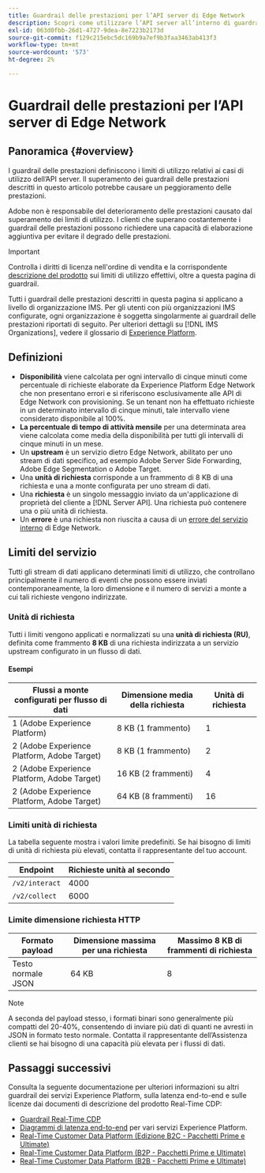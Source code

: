 ```yaml
---
title: Guardrail delle prestazioni per l’API server di Edge Network
description: Scopri come utilizzare l’API server all’interno di guardrail di prestazioni ottimali.
exl-id: 063d0fbb-26d1-4727-9dea-8e7223b2173d
source-git-commit: f129c215ebc5dc169b9a7ef9b3faa3463ab413f3
workflow-type: tm+mt
source-wordcount: '573'
ht-degree: 2%

---
```



# Guardrail delle prestazioni per l’API server di Edge Network

## Panoramica {#overview}

I guardrail delle prestazioni definiscono i limiti di utilizzo relativi ai casi di utilizzo dell’API server. Il superamento dei guardrail delle prestazioni descritti in questo articolo potrebbe causare un peggioramento delle prestazioni.

Adobe non è responsabile del deterioramento delle prestazioni causato dal superamento dei limiti di utilizzo. I clienti che superano costantemente i guardrail delle prestazioni possono richiedere una capacità di elaborazione aggiuntiva per evitare il degrado delle prestazioni.

>[!IMPORTANT]
>
>Controlla i diritti di licenza nell&#39;ordine di vendita e la corrispondente [descrizione del prodotto](https://helpx.adobe.com/it/legal/product-descriptions.html) sui limiti di utilizzo effettivi, oltre a questa pagina di guardrail.

Tutti i guardrail delle prestazioni descritti in questa pagina si applicano a livello di organizzazione IMS. Per gli utenti con più organizzazioni IMS configurate, ogni organizzazione è soggetta singolarmente ai guardrail delle prestazioni riportati di seguito. Per ulteriori dettagli su [!DNL IMS Organizations], vedere il glossario di [Experience Platform](../landing/glossary.md).

## Definizioni

* **Disponibilità** viene calcolata per ogni intervallo di cinque minuti come percentuale di richieste elaborate da Experience Platform Edge Network che non presentano errori e si riferiscono esclusivamente alle API di Edge Network con provisioning. Se un tenant non ha effettuato richieste in un determinato intervallo di cinque minuti, tale intervallo viene considerato disponibile al 100%.
* **La percentuale di tempo di attività mensile** per una determinata area viene calcolata come media della disponibilità per tutti gli intervalli di cinque minuti in un mese.
* Un **upstream** è un servizio dietro Edge Network, abilitato per uno stream di dati specifico, ad esempio Adobe Server Side Forwarding, Adobe Edge Segmentation o Adobe Target.
* Una **unità di richiesta** corrisponde a un frammento di 8 KB di una richiesta e una a monte configurata per uno stream di dati.
* Una **richiesta** è un singolo messaggio inviato da un&#39;applicazione di proprietà del cliente a [!DNL Server API]. Una richiesta può contenere una o più unità di richiesta.
* Un **errore** è una richiesta non riuscita a causa di un [errore del servizio interno](error-handling.md) di Edge Network.

## Limiti del servizio

Tutti gli stream di dati applicano determinati limiti di utilizzo, che controllano principalmente il numero di eventi che possono essere inviati contemporaneamente, la loro dimensione e il numero di servizi a monte a cui tali richieste vengono indirizzate.

### Unità di richiesta

Tutti i limiti vengono applicati e normalizzati su una **unità di richiesta (RU)**, definita come frammento **8 KB** di una richiesta indirizzata a un servizio upstream configurato in un flusso di dati.

#### Esempi

| Flussi a monte configurati per flusso di dati | Dimensione media della richiesta | Unità di richiesta |
| --- | --- | --- |
| 1 (Adobe Experience Platform) | 8 KB (1 frammento) | 1 |
| 2 (Adobe Experience Platform, Adobe Target) | 8 KB (1 frammento) | 2 |
| 2 (Adobe Experience Platform, Adobe Target) | 16 KB (2 frammenti) | 4 |
| 2 (Adobe Experience Platform, Adobe Target) | 64 KB (8 frammenti) | 16 |

### Limiti unità di richiesta

La tabella seguente mostra i valori limite predefiniti. Se hai bisogno di limiti di unità di richiesta più elevati, contatta il rappresentante del tuo account.

| Endpoint | Richieste unità al secondo |
| --- | --- |
| `/v2/interact` | 4000 |
| `/v2/collect` | 6000 |

### Limite dimensione richiesta HTTP

| Formato payload | Dimensione massima per una richiesta | Massimo 8 KB di frammenti di richiesta |
| --- | --- | --- |
| Testo normale JSON | 64 KB | 8 |


>[!NOTE]
>
>A seconda del payload stesso, i formati binari sono generalmente più compatti del 20-40%, consentendo di inviare più dati di quanti ne avresti in JSON in formato testo normale. Contatta il rappresentante dell’Assistenza clienti se hai bisogno di una capacità più elevata per i flussi di dati.

## Passaggi successivi

Consulta la seguente documentazione per ulteriori informazioni su altri guardrail dei servizi Experience Platform, sulla latenza end-to-end e sulle licenze dai documenti di descrizione del prodotto Real-Time CDP:

* [Guardrail Real-Time CDP](/help/rtcdp/guardrails/overview.md)
* [Diagrammi di latenza end-to-end](https://experienceleague.adobe.com/docs/blueprints-learn/architecture/architecture-overview/deployment/guardrails.html?lang=en#end-to-end-latency-diagrams) per vari servizi Experience Platform.
* [Real-Time Customer Data Platform (Edizione B2C - Pacchetti Prime e Ultimate)](https://helpx.adobe.com/legal/product-descriptions/real-time-customer-data-platform-b2c-edition-prime-and-ultimate-packages.html)
* [Real-Time Customer Data Platform (B2P - Pacchetti Prime e Ultimate)](https://helpx.adobe.com/legal/product-descriptions/real-time-customer-data-platform-b2p-edition-prime-and-ultimate-packages.html)
* [Real-Time Customer Data Platform (B2B - Pacchetti Prime e Ultimate)](https://helpx.adobe.com/legal/product-descriptions/real-time-customer-data-platform-b2b-edition-prime-and-ultimate-packages.html)
